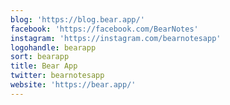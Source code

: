 ```yaml
---
blog: 'https://blog.bear.app/'
facebook: 'https://facebook.com/BearNotes'
instagram: 'https://instagram.com/bearnotesapp'
logohandle: bearapp
sort: bearapp
title: Bear App
twitter: bearnotesapp
website: 'https://bear.app/'
---
```

